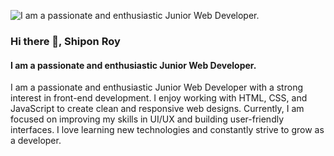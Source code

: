![I am a passionate and enthusiastic Junior Web Developer.](https://arturssmirnovs.github.io/github-profile-readme-generator/images/banner.png)

### Hi there 👋, Shipon Roy
#### I am a passionate and enthusiastic Junior Web Developer.

I am a passionate and enthusiastic Junior Web Developer with a strong interest in front-end development. I enjoy working with HTML, CSS, and JavaScript to create clean and responsive web designs. Currently, I am focused on improving my skills in UI/UX and building user-friendly interfaces. I love learning new technologies and constantly strive to grow as a developer.

